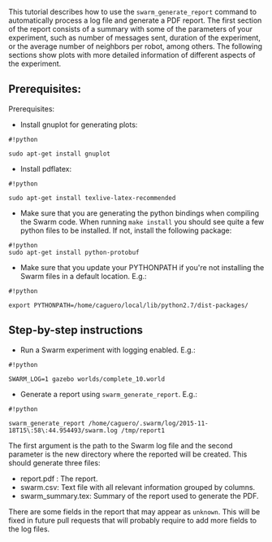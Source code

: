 This tutorial describes how to use the `swarm_generate_report` command to automatically process a log file and generate a PDF report. The first section of the report consists of a summary with some of the parameters of your experiment, such as number of messages sent, duration of the experiment, or the average number of neighbors per robot, among others. The following sections show plots with more detailed information of different aspects of the experiment.

## Prerequisites:

Prerequisites:

* Install gnuplot for generating plots:

```
#!python

sudo apt-get install gnuplot
```

* Install pdflatex:

```
#!python

sudo apt-get install texlive-latex-recommended
```


* Make sure that you are generating the python bindings when compiling the Swarm code. When running `make install` you should see quite a few python files to be installed. If not, install the following package:

```
#!python
sudo apt-get install python-protobuf
```

* Make sure that you update your PYTHONPATH if you're not installing the Swarm files in a default location. E.g.:
 
``` 
#!python
 
export PYTHONPATH=/home/caguero/local/lib/python2.7/dist-packages/
```

## Step-by-step instructions


* Run a Swarm experiment with logging enabled. E.g.:

```
#!python

SWARM_LOG=1 gazebo worlds/complete_10.world
```

* Generate a report using `swarm_generate_report`. E.g.:

```
#!python

swarm_generate_report /home/caguero/.swarm/log/2015-11-18T15\:58\:44.954493/swarm.log /tmp/report1
```

The first argument is the path to the Swarm log file and the second parameter is the new directory where the reported will be created. This should generate three files:

* report.pdf : The report.
* swarm.csv: Text file with all relevant information grouped by columns.
* swarm_summary.tex: Summary of the report used to generate the PDF.

There are some fields in the report that may appear as `unknown`. This will be fixed in future pull requests that will probably require to add more fields to the log files.